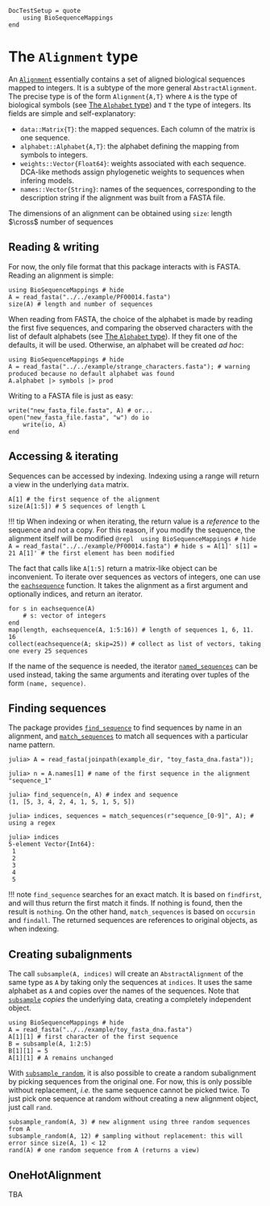 ```@meta 
DocTestSetup = quote
	using BioSequenceMappings
end
```

# The `Alignment` type

An [`Alignment`](@ref) essentially contains a set of aligned biological sequences mapped to integers. 
It is a subtype of the more general `AbstractAlignment`. 
The precise type is of the form `Alignment{A,T}` where `A` is the type of biological symbols (see [The `Alphabet` type](@ref)) and `T` the type of integers. 
Its fields are simple and self-explanatory:
- `data::Matrix{T}`: the mapped sequences. Each column of the matrix is one sequence. 
- `alphabet::Alphabet{A,T}`: the alphabet defining the mapping from symbols to integers.
- `weights::Vector{Float64}`: weights associated with each sequence. DCA-like methods assign phylogenetic weights to sequences when infering models. 
- `names::Vector{String}`: names of the sequences, corresponding to the description string if the alignment was built from a FASTA file. 

The dimensions of an alignment can be obtained using `size`: length $\cross$ number of sequences

## Reading & writing

For now, the only file format that this package interacts with is FASTA. 
Reading an alignment is simple: 
```@repl align1
using BioSequenceMappings # hide
A = read_fasta("../../example/PF00014.fasta")
size(A) # length and number of sequences
```

When reading from FASTA, the choice of the alphabet is made by reading the first five sequences, and comparing the observed characters with the list of default alphabets (see [The `Alphabet` type](@ref)). 
If they fit one of the defaults, it will be used. 
Otherwise, an alphabet will be created *ad hoc*: 
```@repl strange_characters
using BioSequenceMappings # hide
A = read_fasta("../../example/strange_characters.fasta"); # warning produced because no default alphabet was found
A.alphabet |> symbols |> prod
```

Writing to a FASTA file is just as easy: 
```@repl strange_characters
write("new_fasta_file.fasta", A) # or...
open("new_fasta_file.fasta", "w") do io
	write(io, A)
end
```

## Accessing & iterating

Sequences can be accessed by indexing. 
Indexing using a range will return a view in the underlying `data` matrix. 
```@repl align1
A[1] # the first sequence of the alignment
size(A[1:5]) # 5 sequences of length L
```

!!! tip
	When indexing or when iterating, the return value is a *reference* to the sequence and not a copy. 
	For this reason, if you modify the sequence, the alignment itself will be modified
	```@repl 
	using BioSequenceMappings # hide
	A = read_fasta("../../example/PF00014.fasta") # hide
	s = A[1]'
	s[1] = 21
	A[1]' # the first element has been modified
	```

The fact that calls like `A[1:5]` return a matrix-like object can be inconvenient. 
To iterate over sequences as vectors of integers, one can use the [`eachsequence`](@ref) function. 
It takes the alignment as a first argument and optionally indices, and return an iterator. 
```@repl align1
for s in eachsequence(A)
	# s: vector of integers
end
map(length, eachsequence(A, 1:5:16)) # length of sequences 1, 6, 11. 16
collect(eachsequence(A; skip=25)) # collect as list of vectors, taking one every 25 sequences
```

If the name of the sequence is needed, the iterator [`named_sequences`](@ref) can be used instead, taking the same arguments and iterating over tuples of the form `(name, sequence)`. 

## Finding sequences

The package provides [`find_sequence`](@ref) to find sequences by name in an alignment, and [`match_sequences`](@ref) to match all sequences with a particular name pattern. 

```jldoctest align2; setup = :(example_dir = joinpath(dirname(pathof(BioSequenceMappings)), "../example"))
julia> A = read_fasta(joinpath(example_dir, "toy_fasta_dna.fasta"));

julia> n = A.names[1] # name of the first sequence in the alignment
"sequence_1"

julia> find_sequence(n, A) # index and sequence
(1, [5, 3, 4, 2, 4, 1, 5, 1, 5, 5])

julia> indices, sequences = match_sequences(r"sequence_[0-9]", A); # using a regex 

julia> indices
5-element Vector{Int64}:
 1
 2
 3
 4
 5
```

!!! note
	`find_sequence` searches for an exact match. 
	It is based on `findfirst`, and will thus return the first match it finds. 
	If nothing is found, then the result is `nothing`. 
	On the other hand, `match_sequences` is based on `occursin` and `findall`. 
	The returned sequences are references to original objects, as when indexing. 


## Creating subalignments

The call `subsample(A, indices)` will create an `AbstractAlignment` of the same type as `A` by taking only the sequences at `indices`. 
It uses the same alphabet as `A` and copies over the names of the sequences. 
Note that [`subsample`](@ref) *copies* the underlying data, creating a completely independent object.
```@repl align3
using BioSequenceMappings # hide
A = read_fasta("../../example/toy_fasta_dna.fasta")
A[1][1] # first character of the first sequence
B = subsample(A, 1:2:5)
B[1][1] = 5
A[1][1] # A remains unchanged
```

With [`subsample_random`](@ref), it is also possible to create a random subalignment by picking sequences from the original one. 
For now, this is only possible without replacement, *i.e.* the same sequence cannot be picked twice. 
To just pick one sequence at random without creating a new alignment object, just call `rand`. 
```@repl align3
subsample_random(A, 3) # new alignment using three random sequences from A
subsample_random(A, 12) # sampling without replacement: this will error since size(A, 1) < 12
rand(A) # one random sequence from A (returns a view)
```

## OneHotAlignment

TBA